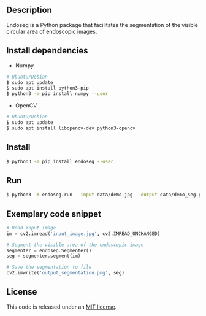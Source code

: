 Description
-----------
Endoseg is a Python package that facilitates the segmentation of the visible circular area of endoscopic images.

Install dependencies
------------
* Numpy
```bash
# Ubuntu/Debian
$ sudo apt update
$ sudo apt install python3-pip
$ python3 -m pip install numpy --user
```

* OpenCV
```bash
# Ubuntu/Debian
$ sudo apt update
$ sudo apt install libopencv-dev python3-opencv
```

Install
-------
```bash
$ python3 -m pip install endoseg --user
```

Run
---
```bash
$ python3 -m endoseg.run --input data/demo.jpg --output data/demo_seg.png
```

Exemplary code snippet
----------------------
```python
# Read input image
im = cv2.imread('input_image.jpg', cv2.IMREAD_UNCHANGED)

# Segment the visible area of the endoscopic image
segmenter = endoseg.Segmenter()
seg = segmenter.segment(im)

# Save the segmentation to file
cv2.imwrite('output_segmentation.png', seg)
```

License
-------
This code is released under an 
[MIT license](https://github.com/luiscarlosgph/endoseg/blob/main/LICENSE).
